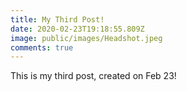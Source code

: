 ```yaml
---
title: My Third Post!
date: 2020-02-23T19:18:55.809Z
image: public/images/Headshot.jpeg
comments: true
---
```

This is my third post, created on Feb 23!
